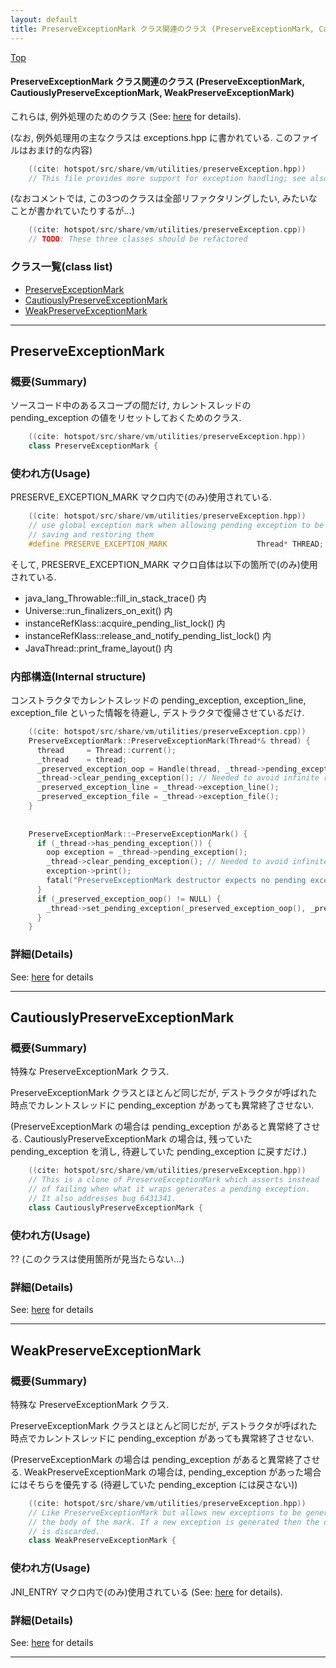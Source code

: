 ```yaml
---
layout: default
title: PreserveExceptionMark クラス関連のクラス (PreserveExceptionMark, CautiouslyPreserveExceptionMark, WeakPreserveExceptionMark)
---
```

[Top](../index.html)

#### PreserveExceptionMark クラス関連のクラス (PreserveExceptionMark, CautiouslyPreserveExceptionMark, WeakPreserveExceptionMark)

これらは, 例外処理のためのクラス (See: [here](no2114VSZ.html) for details).

(なお, 例外処理用の主なクラスは exceptions.hpp に書かれている. このファイルはおまけ的な内容)


```cpp
    ((cite: hotspot/src/share/vm/utilities/preserveException.hpp))
    // This file provides more support for exception handling; see also exceptions.hpp
```

(なおコメントでは, この3つのクラスは全部リファクタリングしたい, みたいなことが書かれていたりするが...)


```cpp
    ((cite: hotspot/src/share/vm/utilities/preserveException.cpp))
    // TODO: These three classes should be refactored
```


### クラス一覧(class list)

  * [PreserveExceptionMark](#nomQQSh59H)
  * [CautiouslyPreserveExceptionMark](#noMHVUeQGP)
  * [WeakPreserveExceptionMark](#noW3xM7lVd)


---
## <a name="nomQQSh59H" id="nomQQSh59H">PreserveExceptionMark</a>

### 概要(Summary)
ソースコード中のあるスコープの間だけ, カレントスレッドの pending_exception の値をリセットしておくためのクラス.


```cpp
    ((cite: hotspot/src/share/vm/utilities/preserveException.hpp))
    class PreserveExceptionMark {
```

### 使われ方(Usage)
PRESERVE_EXCEPTION_MARK マクロ内で(のみ)使用されている.


```cpp
    ((cite: hotspot/src/share/vm/utilities/preserveException.hpp))
    // use global exception mark when allowing pending exception to be set and
    // saving and restoring them
    #define PRESERVE_EXCEPTION_MARK                    Thread* THREAD; PreserveExceptionMark __em(THREAD);
```

そして, PRESERVE_EXCEPTION_MARK マクロ自体は以下の箇所で(のみ)使用されている.

* java_lang_Throwable::fill_in_stack_trace() 内
* Universe::run_finalizers_on_exit() 内
* instanceRefKlass::acquire_pending_list_lock() 内
* instanceRefKlass::release_and_notify_pending_list_lock() 内
* JavaThread::print_frame_layout() 内

### 内部構造(Internal structure)
コンストラクタでカレントスレッドの pending_exception, exception_line, exception_file といった情報を待避し, 
デストラクタで復帰させているだけ.


```cpp
    ((cite: hotspot/src/share/vm/utilities/preserveException.cpp))
    PreserveExceptionMark::PreserveExceptionMark(Thread*& thread) {
      thread     = Thread::current();
      _thread    = thread;
      _preserved_exception_oop = Handle(thread, _thread->pending_exception());
      _thread->clear_pending_exception(); // Needed to avoid infinite recursion
      _preserved_exception_line = _thread->exception_line();
      _preserved_exception_file = _thread->exception_file();
    }
    
    
    PreserveExceptionMark::~PreserveExceptionMark() {
      if (_thread->has_pending_exception()) {
        oop exception = _thread->pending_exception();
        _thread->clear_pending_exception(); // Needed to avoid infinite recursion
        exception->print();
        fatal("PreserveExceptionMark destructor expects no pending exceptions");
      }
      if (_preserved_exception_oop() != NULL) {
        _thread->set_pending_exception(_preserved_exception_oop(), _preserved_exception_file, _preserved_exception_line);
      }
    }
```




### 詳細(Details)
See: [here](../doxygen/classPreserveExceptionMark.html) for details

---
## <a name="noMHVUeQGP" id="noMHVUeQGP">CautiouslyPreserveExceptionMark</a>

### 概要(Summary)
特殊な PreserveExceptionMark クラス.

PreserveExceptionMark クラスとほとんど同じだが, 
デストラクタが呼ばれた時点でカレントスレッドに pending_exception があっても異常終了させない.

(PreserveExceptionMark の場合は pending_exception があると異常終了させる.
 CautiouslyPreserveExceptionMark の場合は, 残っていた pending_exception を消し, 待避していた pending_exception に戻すだけ.)


```cpp
    ((cite: hotspot/src/share/vm/utilities/preserveException.hpp))
    // This is a clone of PreserveExceptionMark which asserts instead
    // of failing when what it wraps generates a pending exception.
    // It also addresses bug 6431341.
    class CautiouslyPreserveExceptionMark {
```

### 使われ方(Usage)
?? (このクラスは使用箇所が見当たらない...)




### 詳細(Details)
See: [here](../doxygen/classCautiouslyPreserveExceptionMark.html) for details

---
## <a name="noW3xM7lVd" id="noW3xM7lVd">WeakPreserveExceptionMark</a>

### 概要(Summary)
特殊な PreserveExceptionMark クラス.

PreserveExceptionMark クラスとほとんど同じだが, 
デストラクタが呼ばれた時点でカレントスレッドに pending_exception があっても異常終了させない.

(PreserveExceptionMark の場合は pending_exception があると異常終了させる.
 WeakPreserveExceptionMark の場合は, pending_exception があった場合にはそちらを優先する (待避していた pending_exception には戻さない))


```cpp
    ((cite: hotspot/src/share/vm/utilities/preserveException.hpp))
    // Like PreserveExceptionMark but allows new exceptions to be generated in
    // the body of the mark. If a new exception is generated then the original one
    // is discarded.
    class WeakPreserveExceptionMark {
```

### 使われ方(Usage)
JNI_ENTRY マクロ内で(のみ)使用されている (See: [here](no6897-YH.html) for details).




### 詳細(Details)
See: [here](../doxygen/classWeakPreserveExceptionMark.html) for details

---
